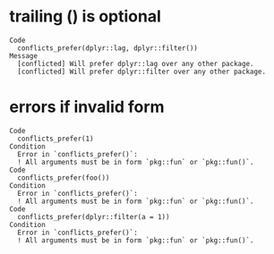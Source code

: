 # trailing () is optional

    Code
      conflicts_prefer(dplyr::lag, dplyr::filter())
    Message
      [conflicted] Will prefer dplyr::lag over any other package.
      [conflicted] Will prefer dplyr::filter over any other package.

# errors if invalid form

    Code
      conflicts_prefer(1)
    Condition
      Error in `conflicts_prefer()`:
      ! All arguments must be in form `pkg::fun` or `pkg::fun()`.
    Code
      conflicts_prefer(foo())
    Condition
      Error in `conflicts_prefer()`:
      ! All arguments must be in form `pkg::fun` or `pkg::fun()`.
    Code
      conflicts_prefer(dplyr::filter(a = 1))
    Condition
      Error in `conflicts_prefer()`:
      ! All arguments must be in form `pkg::fun` or `pkg::fun()`.

